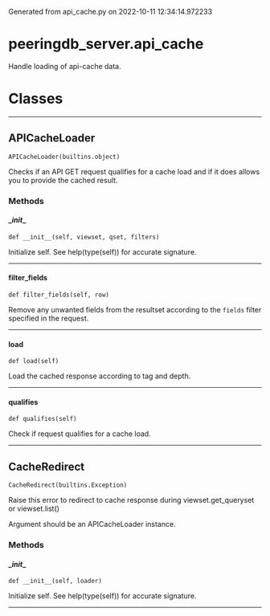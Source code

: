Generated from api_cache.py on 2022-10-11 12:34:14.972233

# peeringdb_server.api_cache

Handle loading of api-cache data.

# Classes
---

## APICacheLoader

```
APICacheLoader(builtins.object)
```

Checks if an API GET request qualifies for a cache load
and if it does allows you to provide the cached result.


### Methods

#### \__init__
`def __init__(self, viewset, qset, filters)`

Initialize self.  See help(type(self)) for accurate signature.

---
#### filter_fields
`def filter_fields(self, row)`

Remove any unwanted fields from the resultset
according to the `fields` filter specified in the request.

---
#### load
`def load(self)`

Load the cached response according to tag and depth.

---
#### qualifies
`def qualifies(self)`

Check if request qualifies for a cache load.

---

## CacheRedirect

```
CacheRedirect(builtins.Exception)
```

Raise this error to redirect to cache response during viewset.get_queryset
or viewset.list()

Argument should be an APICacheLoader instance.


### Methods

#### \__init__
`def __init__(self, loader)`

Initialize self.  See help(type(self)) for accurate signature.

---
